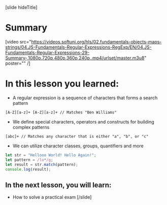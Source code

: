 [slide hideTitle]
# Summary

[video src="https://videos.softuni.org/hls/02.fundamentals-objects-maps-strings/04.JS-Fundamentals-Regular-Expressions-RegExp/EN/04.JS-Fundamentals-Regular-Expressions-29-Summary-,1080p,720p,480p,360p,240p,.mp4/urlset/master.m3u8" poster="" /]

# In this lesson you learned:

- A regular expression is a sequence of characters that forms a search pattern

`[A-Z][a-z]+ [A-Z][a-z]+ // Matches "Ben Williams"`

- We define special characters, operators and constructs for building complex patterns

`[abc]+ // Matches any character that is either "a", "b", or "c"`

- We can utilize character classes, groups, quantifiers and more

```js live
let str = "Hellooo World! Hello Again!";
let pattern = /lo*/g;
let result = str.match(pattern);
console.log(result);
```

## In the next lesson, you will learn:

- How to solve a practical exam
[/slide]
